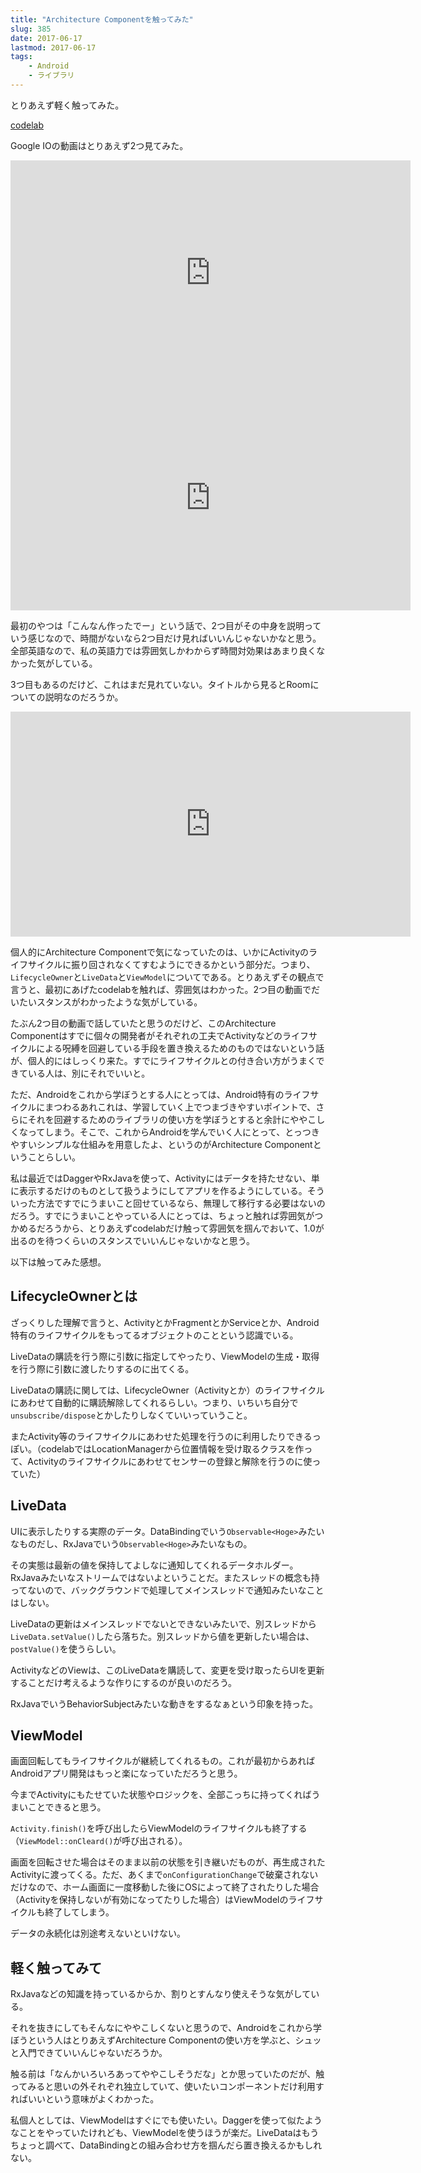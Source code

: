 ```yaml
---
title: "Architecture Componentを触ってみた"
slug: 385
date: 2017-06-17
lastmod: 2017-06-17
tags:
    - Android
    - ライブラリ
---
```


とりあえず軽く触ってみた。

<a href="https://codelabs.developers.google.com/codelabs/android-lifecycles/index.html#">codelab</a>

Google IOの動画はとりあえず2つ見てみた。

<iframe width="640" height="360" src="https://www.youtube.com/embed/videoseries?list=PLWz5rJ2EKKc-odHd6XEaf7ykfsosYyCKp" frameborder="0" allowfullscreen></iframe>

<iframe width="640" height="360" src="https://www.youtube.com/embed/videoseries?list=PLWz5rJ2EKKc-odHd6XEaf7ykfsosYyCKp" frameborder="0" allowfullscreen></iframe>

最初のやつは「こんなん作ったでー」という話で、2つ目がその中身を説明っていう感じなので、時間がないなら2つ目だけ見ればいいんじゃないかなと思う。全部英語なので、私の英語力では雰囲気しかわからず時間対効果はあまり良くなかった気がしている。

3つ目もあるのだけど、これはまだ見れていない。タイトルから見るとRoomについての説明なのだろうか。

<iframe width="640" height="360" src="https://www.youtube.com/embed/videoseries?list=PLWz5rJ2EKKc-odHd6XEaf7ykfsosYyCKp" frameborder="0" allowfullscreen></iframe>

個人的にArchitecture Componentで気になっていたのは、いかにActivityのライフサイクルに振り回されなくてすむようにできるかという部分だ。つまり、`LifecycleOwner`と`LiveData`と`ViewModel`についてである。とりあえずその観点で言うと、最初にあげたcodelabを触れば、雰囲気はわかった。2つ目の動画でだいたいスタンスがわかったような気がしている。

たぶん2つ目の動画で話していたと思うのだけど、このArchitecture Componentはすでに個々の開発者がそれぞれの工夫でActivityなどのライフサイクルによる呪縛を回避している手段を置き換えるためのものではないという話が、個人的にはしっくり来た。すでにライフサイクルとの付き合い方がうまくできている人は、別にそれでいいと。

ただ、Androidをこれから学ぼうとする人にとっては、Android特有のライフサイクルにまつわるあれこれは、学習していく上でつまづきやすいポイントで、さらにそれを回避するためのライブラリの使い方を学ぼうとすると余計にややこしくなってしまう。そこで、これからAndroidを学んでいく人にとって、とっつきやすいシンプルな仕組みを用意したよ、というのがArchitecture Componentということらしい。

私は最近ではDaggerやRxJavaを使って、Activityにはデータを持たせない、単に表示するだけのものとして扱うようにしてアプリを作るようにしている。そういった方法ですでにうまいこと回せているなら、無理して移行する必要はないのだろう。すでにうまいことやっている人にとっては、ちょっと触れば雰囲気がつかめるだろうから、とりあえずcodelabだけ触って雰囲気を掴んでおいて、1.0が出るのを待つくらいのスタンスでいいんじゃないかなと思う。

以下は触ってみた感想。


## LifecycleOwnerとは


ざっくりした理解で言うと、ActivityとかFragmentとかServiceとか、Android特有のライフサイクルをもってるオブジェクトのことという認識でいる。

LiveDataの購読を行う際に引数に指定してやったり、ViewModelの生成・取得を行う際に引数に渡したりするのに出てくる。

LiveDataの購読に関しては、LifecycleOwner（Activityとか）のライフサイクルにあわせて自動的に購読解除してくれるらしい。つまり、いちいち自分で`unsubscribe/dispose`とかしたりしなくていいっていうこと。

またActivity等のライフサイクルにあわせた処理を行うのに利用したりできるっぽい。（codelabではLocationManagerから位置情報を受け取るクラスを作って、Activityのライフサイクルにあわせてセンサーの登録と解除を行うのに使っていた）


## LiveData


UIに表示したりする実際のデータ。DataBindingでいう`Observable<Hoge>`みたいなものだし、RxJavaでいう`Observable<Hoge>`みたいなもの。

その実態は最新の値を保持してよしなに通知してくれるデータホルダー。RxJavaみたいなストリームではないよということだ。またスレッドの概念も持ってないので、バックグラウンドで処理してメインスレッドで通知みたいなことはしない。

LiveDataの更新はメインスレッドでないとできないみたいで、別スレッドから`LiveData.setValue()`したら落ちた。別スレッドから値を更新したい場合は、`postValue()`を使うらしい。

ActivityなどのViewは、このLiveDataを購読して、変更を受け取ったらUIを更新することだけ考えるような作りにするのが良いのだろう。

RxJavaでいうBehaviorSubjectみたいな動きをするなぁという印象を持った。


## ViewModel


画面回転してもライフサイクルが継続してくれるもの。これが最初からあればAndroidアプリ開発はもっと楽になっていただろうと思う。

今までActivityにもたせていた状態やロジックを、全部こっちに持ってくればうまいことできると思う。

`Activity.finish()`を呼び出したらViewModelのライフサイクルも終了する（`ViewModel::onCleard()`が呼び出される）。

画面を回転させた場合はそのまま以前の状態を引き継いだものが、再生成されたActivityに渡ってくる。ただ、あくまで`onConfigurationChange`で破棄されないだけなので、ホーム画面に一度移動した後にOSによって終了されたりした場合（Activityを保持しないが有効になってたりした場合）はViewModelのライフサイクルも終了してしまう。

データの永続化は別途考えないといけない。


## 軽く触ってみて


RxJavaなどの知識を持っているからか、割りとすんなり使えそうな気がしている。

それを抜きにしてもそんなにややこしくないと思うので、Androidをこれから学ぼうという人はとりあえずArchitecture Componentの使い方を学ぶと、シュッと入門できていいんじゃないだろうか。

触る前は「なんかいろいろあってややこしそうだな」とか思っていたのだが、触ってみると思いの外それぞれ独立していて、使いたいコンポーネントだけ利用すればいいという意味がよくわかった。

私個人としては、ViewModelはすぐにでも使いたい。Daggerを使って似たようなことをやっていたけれども、ViewModelを使うほうが楽だ。LiveDataはもうちょっと調べて、DataBindingとの組み合わせ方を掴んだら置き換えるかもしれない。


  